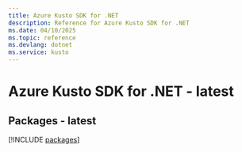 ```yaml
---
title: Azure Kusto SDK for .NET
description: Reference for Azure Kusto SDK for .NET
ms.date: 04/10/2025
ms.topic: reference
ms.devlang: dotnet
ms.service: kusto
---
```

# Azure Kusto SDK for .NET - latest
## Packages - latest
[!INCLUDE [packages](kusto-index.md)]